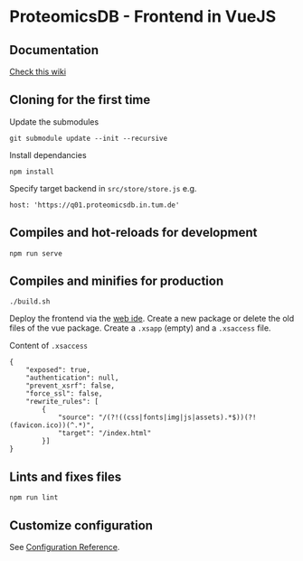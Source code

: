# ProteomicsDB - Frontend in VueJS

## Documentation
[Check this wiki](https://gitlab.lrz.de/prdb/vue-ui/proteomicsdb-vue/-/wikis/home)

## Cloning for the first time
Update the submodules
```
git submodule update --init --recursive
```

Install dependancies
```
npm install
```

Specify target backend in `src/store/store.js` e.g.
```
host: 'https://q01.proteomicsdb.in.tum.de'
```


## Compiles and hot-reloads for development
```
npm run serve
```

## Compiles and minifies for production
```
./build.sh
```

Deploy the frontend via the [web ide](https://q01.proteomicsdb.in.tum.de/sap/hana/ide/editor/).
Create a new package or delete the old files of the vue package.
Create a `.xsapp` (empty) and a `.xsaccess` file.

Content of `.xsaccess`
```
{
    "exposed": true,
    "authentication": null,
    "prevent_xsrf": false,
    "force_ssl": false,
    "rewrite_rules": [
        {
            "source": "/(?!((css|fonts|img|js|assets).*$))(?!(favicon.ico))(^.*)",
            "target": "/index.html"
        }]
}
```


## Lints and fixes files
```
npm run lint
```

## Customize configuration
See [Configuration Reference](https://cli.vuejs.org/config/).
